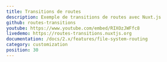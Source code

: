 ```yaml
---
title: Transitions de routes
description: Exemple de transitions de routes avec Nuxt.js
github: routes-transitions
youtube: https://www.youtube.com/embed/RIXOzJWFfc8
livedemo: https://routes-transitions.nuxtjs.org
documentation: /docs/2.x/features/file-system-routing
category: customization
position: 30
---
```

